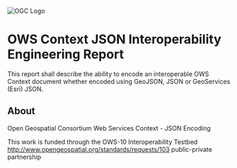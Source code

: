 ![OGC Logo](http://portal.opengeospatial.org/files/?artifact_id=11976&format=gif "OGC Logo")

OWS Context JSON Interoperability Engineering Report
==========

This report shall describe the ability to encode an interoperable OWS Context document whether encoded using GeoJSON, JSON or GeoServices (Esri) JSON.







About
-----

Open Geospatial Consortium Web Services Context - JSON Encoding 

This work is funded through the OWS-10 Interoperability Testbed 
http://www.opengeospatial.org/standards/requests/103 public-private partnership

